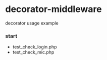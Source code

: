 # decorator-middleware
 decorator usage example


### start
- test_check_login.php
- test_check_mic.php

